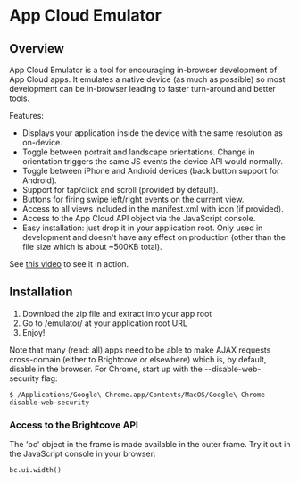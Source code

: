 # App Cloud Emulator #

## Overview

App Cloud Emulator is a tool for encouraging in-browser development of App Cloud apps. It emulates a native device (as much as possible) so most development can be in-browser leading to faster turn-around and better tools.

Features:

* Displays your application inside the device with the same resolution as on-device.
* Toggle between portrait and landscape orientations. Change in orientation triggers the same JS events the device API would normally.
* Toggle between iPhone and Android devices (back button support for Android).
* Support for tap/click and scroll (provided by default).
* Buttons for firing swipe left/right events on the current view.
* Access to all views included in the manifest.xml with icon (if provided).
* Access to the App Cloud API object via the JavaScript console.
* Easy installation: just drop it in your application root. Only used in development and doesn't have any effect on production (other than the file size which is about ~500KB total).

See [this video](http://bcove.me/ou9gf5n5 "App Cloud Emulator Demo") to see it in action.

## Installation

1. Download the zip file and extract into your app root
2. Go to /emulator/ at your application root URL
3. Enjoy!

Note that many (read: all) apps need to be able to make AJAX requests cross-domain (either to Brightcove or elsewhere) which is, by default, disable in the browser. For Chrome, start up with the --disable-web-security flag:

    $ /Applications/Google\ Chrome.app/Contents/MacOS/Google\ Chrome --disable-web-security

### Access to the Brightcove API

The 'bc' object in the frame is made available in the outer frame. Try it out in the JavaScript console in your browser:

    bc.ui.width()

